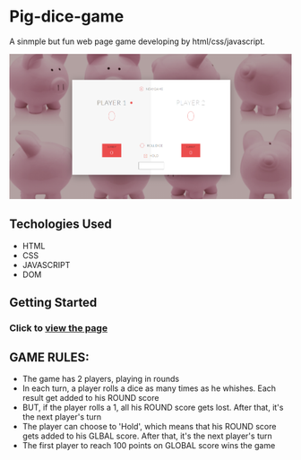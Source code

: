 # Pig-dice-game

A sinmple but fun web page game developing by html/css/javascript.

![Screen Shot](./pig_game/pig-dice-game.png?raw=true "page of game")


## Techologies Used

* HTML
* CSS
* JAVASCRIPT
* DOM


## Getting Started

### Click to [view the page](https://youquanliu.github.io/Pig-dice-game)


## GAME RULES:


- The game has 2 players, playing in rounds
- In each turn, a player rolls a dice as many times as he whishes. Each result get added to his ROUND score
- BUT, if the player rolls a 1, all his ROUND score gets lost. After that, it's the next player's turn
- The player can choose to 'Hold', which means that his ROUND score gets added to his GLBAL score. After that, it's the next player's turn
- The first player to reach 100 points on GLOBAL score wins the game



